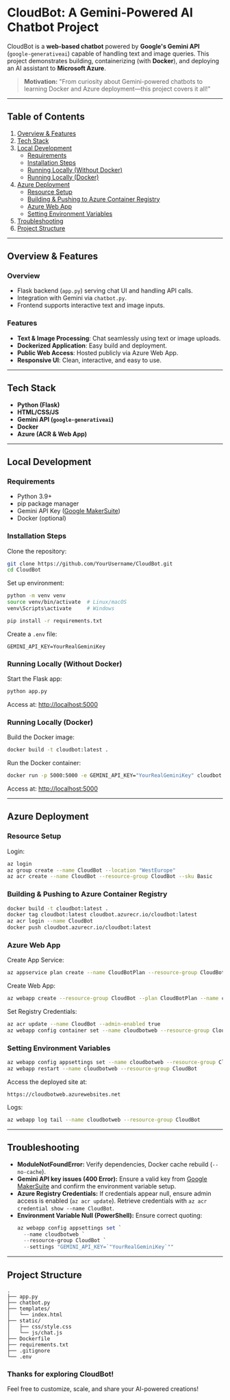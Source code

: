 # CloudBot: A Gemini-Powered AI Chatbot Project

CloudBot is a **web-based chatbot** powered by **Google's Gemini API** (`google-generativeai`) capable of handling text and image queries. This project demonstrates building, containerizing (with **Docker**), and deploying an AI assistant to **Microsoft Azure**.

> **Motivation:** "From curiosity about Gemini-powered chatbots to learning Docker and Azure deployment—this project covers it all!"

---

## Table of Contents

1. [Overview & Features](#overview--features)
2. [Tech Stack](#tech-stack)
3. [Local Development](#local-development)
   - [Requirements](#requirements)
   - [Installation Steps](#installation-steps)
   - [Running Locally (Without Docker)](#running-locally-without-docker)
   - [Running Locally (Docker)](#running-locally-docker)
4. [Azure Deployment](#azure-deployment)
   - [Resource Setup](#resource-setup)
   - [Building & Pushing to Azure Container Registry](#building--pushing-to-azure-container-registry)
   - [Azure Web App](#azure-web-app)
   - [Setting Environment Variables](#setting-environment-variables)
5. [Troubleshooting](#troubleshooting)
6. [Project Structure](#project-structure)

---

## Overview & Features

### Overview

- Flask backend (`app.py`) serving chat UI and handling API calls.
- Integration with Gemini via `chatbot.py`.
- Frontend supports interactive text and image inputs.

### Features

- **Text & Image Processing**: Chat seamlessly using text or image uploads.
- **Dockerized Application**: Easy build and deployment.
- **Public Web Access**: Hosted publicly via Azure Web App.
- **Responsive UI**: Clean, interactive, and easy to use.

---

## Tech Stack

- **Python (Flask)**
- **HTML/CSS/JS**
- **Gemini API (`google-generativeai`)**
- **Docker**
- **Azure (ACR & Web App)**

---

## Local Development

### Requirements

- Python 3.9+
- pip package manager
- Gemini API Key ([Google MakerSuite](https://makersuite.google.com/app/apikey))
- Docker (optional)

### Installation Steps

Clone the repository:
```bash
git clone https://github.com/YourUsername/CloudBot.git
cd CloudBot
```

Set up environment:
```bash
python -m venv venv
source venv/bin/activate  # Linux/macOS
venv\Scripts\activate     # Windows

pip install -r requirements.txt
```

Create a `.env` file:
```env
GEMINI_API_KEY=YourRealGeminiKey
```

### Running Locally (Without Docker)

Start the Flask app:
```bash
python app.py
```
Access at: [http://localhost:5000](http://localhost:5000)

### Running Locally (Docker)

Build the Docker image:
```bash
docker build -t cloudbot:latest .
```

Run the Docker container:
```bash
docker run -p 5000:5000 -e GEMINI_API_KEY="YourRealGeminiKey" cloudbot:latest
```

Access at: [http://localhost:5000](http://localhost:5000)

---

## Azure Deployment

### Resource Setup

Login:
```bash
az login
az group create --name CloudBot --location "WestEurope"
az acr create --name CloudBot --resource-group CloudBot --sku Basic
```

### Building & Pushing to Azure Container Registry

```bash
docker build -t cloudbot:latest .
docker tag cloudbot:latest cloudbot.azurecr.io/cloudbot:latest
az acr login --name CloudBot
docker push cloudbot.azurecr.io/cloudbot:latest
```

### Azure Web App

Create App Service:
```bash
az appservice plan create --name CloudBotPlan --resource-group CloudBot --sku B1 --is-linux
```

Create Web App:
```bash
az webapp create --resource-group CloudBot --plan CloudBotPlan --name cloudbotweb --deployment-container-image-name cloudbot.azurecr.io/cloudbot:latest
```

Set Registry Credentials:
```bash
az acr update --name CloudBot --admin-enabled true
az webapp config container set --name cloudbotweb --resource-group CloudBot --container-image-name cloudbot.azurecr.io/cloudbot:latest --container-registry-url https://cloudbot.azurecr.io --container-registry-user <ACR_USERNAME> --container-registry-password "<ACR_PASSWORD>"
```

### Setting Environment Variables

```bash
az webapp config appsettings set --name cloudbotweb --resource-group CloudBot --settings GEMINI_API_KEY="YourRealGeminiKey"
az webapp restart --name cloudbotweb --resource-group CloudBot
```

Access the deployed site at:
```
https://cloudbotweb.azurewebsites.net
```

Logs:
```bash
az webapp log tail --name cloudbotweb --resource-group CloudBot
```

---

## Troubleshooting

- **ModuleNotFoundError:** Verify dependencies, Docker cache rebuild (`--no-cache`).
- **Gemini API key issues (400 Error):** Ensure a valid key from [Google MakerSuite](https://makersuite.google.com/app/apikey) and confirm the environment variable setup.
- **Azure Registry Credentials:** If credentials appear null, ensure admin access is enabled (`az acr update`). Retrieve credentials with `az acr credential show --name CloudBot`.
- **Environment Variable Null (PowerShell):** Ensure correct quoting:
  ```powershell
  az webapp config appsettings set `
    --name cloudbotweb `
    --resource-group CloudBot `
    --settings "GEMINI_API_KEY=`"YourRealGeminiKey`""
  ```

---

## Project Structure

```
.
├── app.py
├── chatbot.py
├── templates/
│   └── index.html
├── static/
│   ├── css/style.css
│   └── js/chat.js
├── Dockerfile
├── requirements.txt
├── .gitignore
└── .env
```

### Thanks for exploring CloudBot!

Feel free to customize, scale, and share your AI-powered creations!

